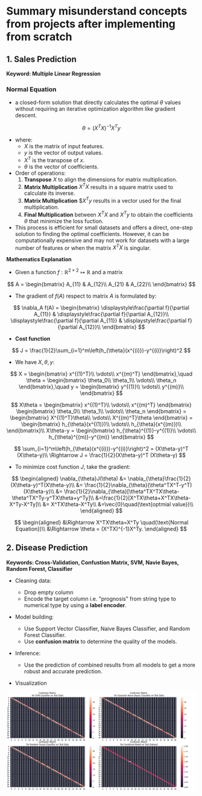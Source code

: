 # Summary misunderstand concepts from projects after implementing from scratch

## 1. Sales Prediction

**Keyword: Multiple Linear Regression**

### Normal Equation
- a closed-form solution that directly calculates the optimal $\theta$ values without requiring an iterative optimization algorithm like gradient descent.

$$
\theta = (X^T X)^{-1} X^T y
$$
- where:
  - $X$ is the matrix of input features.
  - $y$ is the vector of output values.
  - $X^T$ is the transpose of $x$.
  - $\theta$ is the vector of coefficients.
- Order of operations:
  1. **Transpose** $X$ to align the dimensions for matrix multiplication.
  2. **Matrix Multiplication** $X^T X$ results in a square matrix used to calculate its inverse.
  3. **Matrix Multiplication** $$X^T y$ results in a vector used for the final multiplication.
  4. **Final Multiplication** between $X^T X$ and $X^T y$ to obtain the coefficients $\theta$ that minimize the loss fuction.
- This process is efficient for small datasets and offers a direct, one-step solution to finding the optimal coefficients. However, it can be computationally expensive and may not work for datasets with a large number of features or when the matrix $X^T X$ is singular.

**Mathematics Explanation**
- Given a function $f: \mathbb{R}^{2\times 2} \mapsto \mathbb{R}$ and a matrix
    
$$
A = \begin{bmatrix}
A_{11} & A_{12}\\
A_{21} & A_{22}\\
\end{bmatrix}
$$

- The gradient of $f(A)$ respect to matrix $A$ is formulated by:    

$$
\nabla_A f(A) = 
\begin{bmatrix}
\displaystyle\frac{\partial f}{\partial A_{11}} & \displaystyle\frac{\partial f}{\partial A_{12}}\\
\displaystyle\frac{\partial f}{\partial A_{11}} & \displaystyle\frac{\partial f}{\partial A_{12}}\\
\end{bmatrix}
$$

- **Cost function**

$$
J = \frac{1}{2}\sum_{i=1}^m\left(h_{\theta}(x^{(i)})-y^{(i)}\right)^2
$$
- We have $X, \theta, y$:

$$
X = \begin{bmatrix}
x^{(1)^T}\\
\vdots\\
x^{(m)^T}
\end{bmatrix},\quad \theta =
\begin{bmatrix}
\theta_0\\
\theta_1\\
\vdots\\
\theta_n
\end{bmatrix},\quad y = 
\begin{bmatrix}
y^{(1)}\\
\vdots\\
y^{(m)}\\
\end{bmatrix}
$$

$$
X\theta = \begin{bmatrix}
x^{(1)^T}\\
\vdots\\
x^{(m)^T}
\end{bmatrix} \begin{bmatrix}
\theta_0\\
\theta_1\\
\vdots\\
\theta_n
\end{bmatrix}
= \begin{bmatrix}
X^{(1)^T}\theta\\
\vdots\\
X^{(m)^T}\theta
\end{bmatrix} = \begin{bmatrix}
h_{\theta}(x^{(1)})\\
\vdots\\
h_{\theta}(x^{(m)})\\
\end{bmatrix}\\
X\theta-y = \begin{bmatrix}
h_{\theta}^{(1)}-y^{(1)}\\
\vdots\\
h_{\theta}^{(m)}-y^{(m)}
\end{bmatrix}
$$

$$
\sum_{i=1}^m\left(h_{\theta}(x^{(i)})-y^{(i)}\right)^2 = (X\theta-y)^T (X\theta-y)\\
\Rightarrow J = \frac{1}{2}(X\theta-y)^T (X\theta-y)
$$

- To minimize cost function $J$, take the gradient:

$$
\begin{aligned}
\nabla_{\theta}J(\theta) &= \nabla_{\theta}\frac{1}{2}(X\theta-y)^T(X\theta-y)\\
&= \frac{1}{2}\nabla_{\theta}(\theta^TX^T-y^T)(X\theta-y)\\
&= \frac{1}{2}\nabla_{\theta}[\theta^TX^TX\theta-\theta^TX^Ty-y^TX\theta+y^Ty]\\
&=\frac{1}{2}[X^TX\theta+X^TX\theta-X^Ty-X^Ty]\\
&= X^TX\theta-X^Ty\\
&=\vec{0}\quad(\text{optmial value})\\
\end{aligned}
$$

$$
\begin{aligned}
&\Rightarrow X^TX\theta=X^Ty \quad(\text{Normal Equation})\\
&\Rightarrow \theta = (X^TX)^{-1}X^Ty.
\end{aligned}
$$

## 2. Disease Prediction

**Keywords: Cross-Validation, Confustion Matrix, SVM, Navie Bayes, Random Forest, Classifier**

- Cleaning data:
  - Drop empty column
  - Encode the target column i.e. "prognosis" from string type to numerical type by using a **label encoder**.
- Model building:
  - Use Support Vector Classifier, Naive Bayes Classifier, and Random Forest Classifier.
  - Use **confusion matrix** to determine the quality of the models.
- Inference:
  - Use the prediction of combined results from all models to get a more robust and accurate prediction.

- Visualization

![Confusion Matrix](./disease_prediction/imgs/cf_matrix.png)